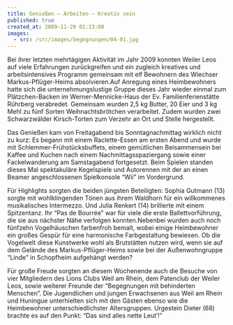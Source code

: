 ```yaml
---
title: Genießen – Arbeiten – Kreativ sein
published: true
created_at: 2009-11-29 01:13:00
images:
  - src: /src/images/begegnungen/04-01.jpg
---
```


Bei ihrer letzten mehrtägigen Aktivität im Jahr 2009 konnten Weiler Leos auf viele Erfahrungen zurückgreifen und ein zugleich kreatives und arbeitsintensives Programm gemeinsam mit elf Bewohnern des Wiechser Markus-Pflüger-Heims absolvieren.Auf Anregung eines Heimbewohners hatte sich die unternehmungslustige Gruppe dieses Jahr wieder einmal zum Plätzchen-Backen im Werner-Mennicke-Haus der Ev. Familienferienstätte Rührberg verabredet. Gemeinsam wurden 2,5 kg Butter, 20 Eier und 3 kg Mehl zu fünf Sorten Weihnachtsbrötchen verarbeitet. Zudem wurden zwei Schwarzwälder Kirsch-Torten zum Verzehr an Ort und Stelle hergestellt.

Das Genießen kam von Freitagabend bis Sonntagnachmittag wirklich nicht zu kurz: Es begann mit einem Raclette-Essen am ersten Abend und wurde mit Schlemmer-Frühstücksbuffets, einem gemütlichen Beisammensein bei Kaffee und Kuchen nach einem Nachmittagsspaziergang sowie einer Fackelwanderung am Samstagabend fortgesetzt. Beim Spielen standen dieses Mal spektakuläre Kegelspiele und Autorennen mit der an einen Beamer angeschlossenen Spielkonsole “Wii” im Vordergrund.

Für Highlights sorgten die beiden jüngsten Beteiligten: Sophia Gutmann (13) sorgte mit wohlklingenden Tönen aus ihrem Waldhorn für ein willkommenes musikalisches Intermezzo. Und Julia Renkert (14) brillierte mit einem Spitzentanz. Ihr “Pas de Bourrée” war für viele die erste Ballettvorführung, die sie aus nächster Nähe verfolgen konnten.Nebenbei wurden auch noch fünfzehn Vogelhäuschen farbenfroh bemalt, wobei einige Heimbewohner ein großes Gespür für eine harmonische Farbgestaltung bewiesen. Ob die Vogelwelt diese Kunstwerke wohl als Brutstätten nutzen wird, wenn sie auf dem Gelände des Markus-Pflüger-Heims sowie bei der Außenwohngruppe “Linde” in Schopfheim aufgehängt werden?

Für große Freude sorgten an diesem Wochenende auch die Besuche von vier Mitgliedern des Lions Clubs Weil am Rhein, dem Patenclub der Weiler Leos, sowie weiterer Freunde der “Begegnungen mit behinderten Menschen”. Die Jugendlichen und jungen Erwachsenen aus Weil am Rhein und Huningue unterhielten sich mit den Gästen ebenso wie die Heimbewohner unterschiedlichster Altersgruppen. Urgestein Dieter (68) brachte es auf den Punkt: “Das sind alles nette Leut’!”
